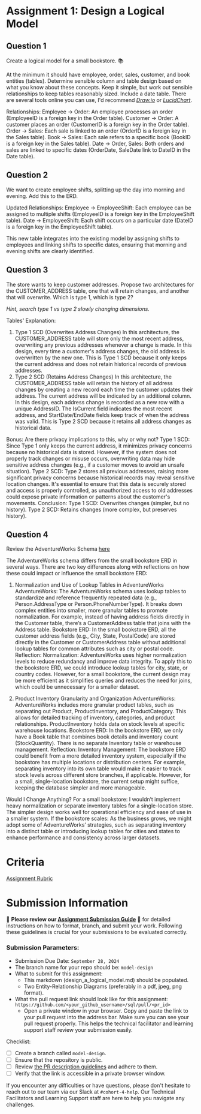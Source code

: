 # Assignment 1: Design a Logical Model

## Question 1
Create a logical model for a small bookstore. 📚

At the minimum it should have employee, order, sales, customer, and book entities (tables). Determine sensible column and table design based on what you know about these concepts. Keep it simple, but work out sensible relationships to keep tables reasonably sized. Include a date table. There are several tools online you can use, I'd recommend [_Draw.io_](https://www.drawio.com/) or [_LucidChart_](https://www.lucidchart.com/pages/).

Relationships:
Employee → Order: An employee processes an order (EmployeeID is a foreign key in the Order table).
Customer → Order: A customer places an order (CustomerID is a foreign key in the Order table).
Order → Sales: Each sale is linked to an order (OrderID is a foreign key in the Sales table).
Book → Sales: Each sale refers to a specific book (BookID is a foreign key in the Sales table).
Date → Order, Sales: Both orders and sales are linked to specific dates (OrderDate, SaleDate link to DateID in the Date table).




## Question 2
We want to create employee shifts, splitting up the day into morning and evening. Add this to the ERD.

Updated Relationships:
Employee → EmployeeShift: Each employee can be assigned to multiple shifts (EmployeeID is a foreign key in the EmployeeShift table).
Date → EmployeeShift: Each shift occurs on a particular date (DateID is a foreign key in the EmployeeShift table).

This new table integrates into the existing model by assigning shifts to employees and linking shifts to specific dates, ensuring that morning and evening shifts are clearly identified.




## Question 3
The store wants to keep customer addresses. Propose two architectures for the CUSTOMER_ADDRESS table, one that will retain changes, and another that will overwrite. Which is type 1, which is type 2?

_Hint, search type 1 vs type 2 slowly changing dimensions._

Tables' Explanation:
1. Type 1 SCD (Overwrites Address Changes)
In this architecture, the CUSTOMER_ADDRESS table will store only the most recent address, overwriting any previous addresses whenever a change is made.
In this design, every time a customer's address changes, the old address is overwritten by the new one. This is Type 1 SCD because it only keeps the current address and does not retain historical records of previous addresses.
2. Type 2 SCD (Retains Address Changes)
In this architecture, the CUSTOMER_ADDRESS table will retain the history of all address changes by creating a new record each time the customer updates their address. The current address will be indicated by an additional column.
In this design, each address change is recorded as a new row with a unique AddressID. The IsCurrent field indicates the most recent address, and StartDate/EndDate fields keep track of when the address was valid. This is Type 2 SCD because it retains all address changes as historical data.

Bonus: Are there privacy implications to this, why or why not?
Type 1 SCD: Since Type 1 only keeps the current address, it minimizes privacy concerns because no historical data is stored. However, if the system does not properly track changes or misuse occurs, overwriting data may hide sensitive address changes (e.g., if a customer moves to avoid an unsafe situation).
Type 2 SCD: Type 2 stores all previous addresses, raising more significant privacy concerns because historical records may reveal sensitive location changes. It's essential to ensure that this data is securely stored and access is properly controlled, as unauthorized access to old addresses could expose private information or patterns about the customer's movements.
Conclusion:
Type 1 SCD: Overwrites changes (simpler, but no history).
Type 2 SCD: Retains changes (more complex, but preserves history).





## Question 4
Review the AdventureWorks Schema [here](https://i.stack.imgur.com/LMu4W.gif)

The AdventureWorks schema differs from the small bookstore ERD in several ways. There are two key differences along with reflections on how these could impact or influence the small bookstore ERD:

1. Normalization and Use of Lookup Tables in AdventureWorks
AdventureWorks:
The AdventureWorks schema uses lookup tables to standardize and reference frequently repeated data (e.g., Person.AddressType or Person.PhoneNumberType).
It breaks down complex entities into smaller, more granular tables to promote normalization. For example, instead of having address fields directly in the Customer table, there’s a CustomerAddress table that joins with the Address table.
Bookstore ERD:
In the small bookstore ERD, all the customer address fields (e.g., City, State, PostalCode) are stored directly in the Customer or CustomerAddress table without additional lookup tables for common attributes such as city or postal code.
Reflection:
Normalization: AdventureWorks uses higher normalization levels to reduce redundancy and improve data integrity. To apply this to the bookstore ERD, we could introduce lookup tables for city, state, or country codes. However, for a small bookstore, the current design may be more efficient as it simplifies queries and reduces the need for joins, which could be unnecessary for a smaller dataset.

2. Product Inventory Granularity and Organization
AdventureWorks:
AdventureWorks includes more granular product tables, such as separating out Product, ProductInventory, and ProductCategory. This allows for detailed tracking of inventory, categories, and product relationships.
ProductInventory holds data on stock levels at specific warehouse locations.
Bookstore ERD:
In the bookstore ERD, we only have a Book table that combines book details and inventory count (StockQuantity). There is no separate Inventory table or warehouse management.
Reflection:
Inventory Management: The bookstore ERD could benefit from a more detailed inventory system, especially if the bookstore has multiple locations or distribution centers. For example, separating inventory into its own table would make it easier to track stock levels across different store branches, if applicable. However, for a small, single-location bookstore, the current setup might suffice, keeping the database simpler and more manageable.

Would I Change Anything?
For a small bookstore: I wouldn’t implement heavy normalization or separate inventory tables for a single-location store. The simpler design works well for operational efficiency and ease of use in a smaller system.
If the bookstore scales: As the business grows, we might adopt some of AdventureWorks’ strategies, such as separating inventory into a distinct table or introducing lookup tables for cities and states to enhance performance and consistency across larger datasets.







# Criteria

[Assignment Rubric](./assignment_rubric.md)

# Submission Information

🚨 **Please review our [Assignment Submission Guide](https://github.com/UofT-DSI/onboarding/blob/main/onboarding_documents/submissions.md)** 🚨 for detailed instructions on how to format, branch, and submit your work. Following these guidelines is crucial for your submissions to be evaluated correctly.

### Submission Parameters:
* Submission Due Date: `September 28, 2024`
* The branch name for your repo should be: `model-design`
* What to submit for this assignment:
    * This markdown (design_a_logical_model.md) should be populated.
    * Two Entity-Relationship Diagrams (preferably in a pdf, jpeg, png format).
* What the pull request link should look like for this assignment: `https://github.com/<your_github_username>/sql/pull/<pr_id>`
    * Open a private window in your browser. Copy and paste the link to your pull request into the address bar. Make sure you can see your pull request properly. This helps the technical facilitator and learning support staff review your submission easily.

Checklist:
- [ ] Create a branch called `model-design`.
- [ ] Ensure that the repository is public.
- [ ] Review [the PR description guidelines](https://github.com/UofT-DSI/onboarding/blob/main/onboarding_documents/submissions.md#guidelines-for-pull-request-descriptions) and adhere to them.
- [ ] Verify that the link is accessible in a private browser window.

If you encounter any difficulties or have questions, please don't hesitate to reach out to our team via our Slack at `#cohort-4-help`. Our Technical Facilitators and Learning Support staff are here to help you navigate any challenges.

